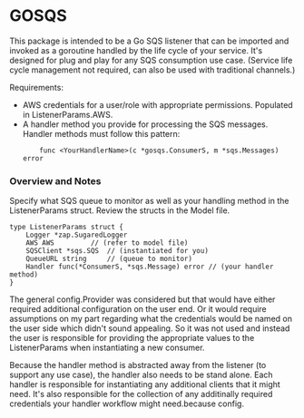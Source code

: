 # GOSQS


This package is intended to be a Go SQS listener that can be imported and invoked as a goroutine handled by the life cycle of your service. It's designed for plug and play for any SQS consumption use case. (Service life cycle management not required, can also be used with traditional channels.)


  Requirements:
  - AWS credentials for a user/role with appropriate permissions. Populated in ListenerParams.AWS.
  - A handler method you provide for processing the SQS messages. Handler methods must follow this pattern:
	```
		func <YourHandlerName>(c *gosqs.ConsumerS, m *sqs.Messages) error
	```

### Overview and Notes
Specify what SQS queue to monitor as well as your handling method in the ListenerParams struct. Review the structs in the Model file.
```
type ListenerParams struct {
	Logger *zap.SugaredLogger
	AWS AWS			// (refer to model file)
	SQSClient *sqs.SQS	// (instantiated for you)
	QueueURL string		// (queue to monitor)
	Handler func(*ConsumerS, *sqs.Message) error // (your handler method)
}
```

The general config.Provider was considered but that would have either required additional configuration on the user end. Or it would require assumptions on my part regarding what the credentials would be named on the user side which didn't sound appealing. So it was not used and instead the user is responsible for providing the appropriate values to the ListenerParams when instantiating a new consumer.

Because the handler method is abstracted away from the listener (to support any use case), the handler also needs to be stand alone. Each handler is responsible for instantiating any additional clients that it might need. It's also responsible for the collection of any additinally required credentials your handler workflow might need.because config.

